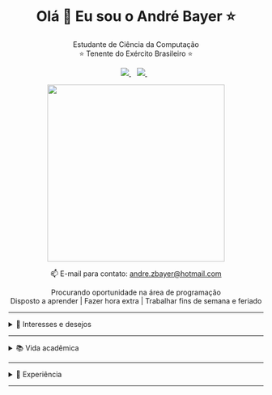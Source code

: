 <h1 align='center'>
  Olá 👋 Eu sou o André Bayer ⭐
</h1>

<p align='center'>
  Estudante de Ciência da Computação <br>
  ⭐ Tenente do Exército Brasileiro ⭐
</p>



<p align='center'>
  
  <a href="https://www.linkedin.com/in/andr%C3%A9-bayer-757840201/">
    <img src="https://img.shields.io/badge/linkedin-%230077B5.svg?&style=for-the-badge&logo=linkedin&logoColor=white" />
  </a>&nbsp;&nbsp;
  <a href="https://instagram.com/andrezbayer">
    <img src="https://img.shields.io/badge/instagram-%23E4405F.svg?&style=for-the-badge&logo=instagram&logoColor=white" />        
  </a>&nbsp;&nbsp;
  
</p>

<p align='center'>
  <a href="#"><img src="https://github-readme-stats.vercel.app/api?username=andbayer&show_icons=true&count_private=true&theme=dark" width="350"></a>
</p>

<p align='center'>
  📫 E-mail para contato: <a href='mailto:andre.zbayer@hotmail.com'>andre.zbayer@hotmail.com</a>
</p>

<p align='center'>
  Procurando oportunidade na área de programação<br>
   Disposto a aprender
  | Fazer hora extra
  | Trabalhar fins de semana e feriado
</p>

<hr>
<details>
  <summary>📃 Interesses e desejos</summary>
   
   - 💹 **Mente empreendedora** - Forte desejo de empreender, criar algo e liderar equipes.
       
   
   - 🤖 **Python** - Minha linguagem favorita.<br>
          - Inteligência Artificial utilizando TensorFlow, Keras, entre outros<br>
          - Ciência de Dados utilizando Pandas, Numpy e afins<br>
          - Desenvolvimento de Bots com PyAutoGUI e Selenium<br>
          - Sites com Flask e Django<br>
          - Reconhecimento de imagem e voz<br>
   
   - 🤑 **Investimentos** - Gosto de investir e estudar sobre.<br>
          - Investimentos em FIIS<br>
          - Investimentos em Ações Brasileiras<br>
          - Investimentos em Ações Americanas<br>
          - Investimentos em Renda Fixa, Prefixada e Pósfixada
          
   - 📚 **Livros** - Acredito que a leitura nos transmite muito conhecimento.<br>
          - Os segredos da Mente Milionária<br>
          - Pai Rico, Pai Pobre<br>
          - A startup Enxuta<br>
          - Uma lição de Coragem<br>
          - A Revolução dos Bichos<br>
          - Elon Musk - Como o CEO bilionário está moldando o futuro<br> 
  
   
</details>
<hr>
<details>
  <summary>📚 Vida acadêmica</summary>

<br><p>Iniciei a faculdade em Curitiba-PR, devido a minha profissão (militar) fui transferido para Lages-SC onde vou concluir Ciência da Computação.</p>

- 📖 **Engenharia da Computação (Trancado)**\
📆 2019 - 2021\
📍 **Pontíficia Universidade Católica** - Curitiba-PR, Brasil

- 📖 **Inglês**\
📆 2022 - 2024\
📍 **Rockfeller Cristo Rei** - Curitiba-PR, Brasil

- 📖 **Ciência da Computação (Em curso: 5º período)**\
📆 2021 - 2024\
📍 **Centro Universitário Facvest** - Lages-SC, Brasil
</details>
<hr>
<details>
  <summary>🧳 Experiência</summary>
  <br><p>Atualmente sou Tenente do Exército. Chefe do Setor Financeiro de um Batalhão de Engenharia, contando com uma equipe de 8 (oito) pessoas, me agregando muita experiência de Gestão de pessoas e liderança. Realizei trabalhos Freelancer para um escritório de advocacia em Lages-SC, conseguindo larga experiência em utilizar Python para automatizar tarefas repetitivas do ambiente de trabalho.</p>
  
  - 👨‍💻 **Auxiliar Escritório de Contabilidade**\
📆 2016 - 2019\
📍 **WBBayer** - Curitiba/PR, Brasil

  - 👨‍💻 **Oficial - 2º Tenente - Chefe do Setor Financeiro**\
📆 2020 - atual\
📍 **1º Batalhão Ferroviário** - Lages/SC, Brasil

- 👨‍💻 **Freelancer Desenvolvimento de Bots em Python**\
📆 2022\
📍 **Escritório de Advocacia** - Lages/SC, Brazil

</details><hr>
